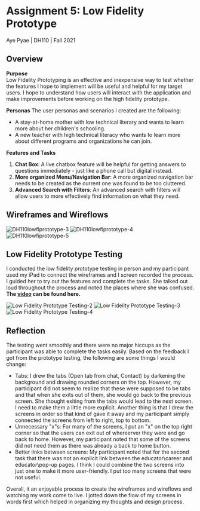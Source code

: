 # Assignment 5: Low Fidelity Prototype
Aye Pyae | DH110 | Fall 2021

## Overview

**Purpose**  
Low Fidelity Prototyping is an effective and inexpensive way to test whether the features I hope to implement will be useful and helpful for my target users. I hope to understand how users will interact with the application and make improvements before working on the high fidelity prototype.

**Personas**
The user personas and scenarios I created are the following:
- A stay-at-home mother with low technical literary and wants to learn more about her children's schooling.
- A new teacher with high technical literacy who wants to learn more about different programs and organizations he can join.

**Features and Tasks**
1. **Chat Box**: A live chatbox feature will be helpful for getting answers to questions immediately - just like a phone call but digital instead.
2. **More organized Menu/Navigation Bar**: A more organized navigation bar needs to be created as the current one was found to be too cluttered.
3. **Advanced Search with Filters**: An advanced search with filters will allow users to more effectively find information on what they need.


## Wireframes and Wireflows
![DH110lowfiprototype-3](https://user-images.githubusercontent.com/91553011/139853946-be757980-ed94-4c35-bee4-5cfdcc52f85d.jpg)
![DH110lowfiprototype-4](https://user-images.githubusercontent.com/91553011/139853986-b3013946-8811-48a4-8d9b-037adc8d5c46.jpg)
![DH110lowfiprototype-5](https://user-images.githubusercontent.com/91553011/139854007-4caf4773-ef59-4245-971a-5b969705cd71.jpg)

## Low Fidelity Prototype Testing
I conducted the low fidelity prototype testing in person and my participant used my iPad to connect the wireframes and I screen recorded the process. I guided her to try out the features and complete the tasks. She talked out loud throughout the process and noted the places where she was confused. **The [video](https://drive.google.com/file/d/1NsBdAfZqXOv2WWshxM59m9dQJbyNXiPw/view?usp=sharing) can be found here.**

![Low Fidelity Prototype Testing-2](https://user-images.githubusercontent.com/91553011/139855161-7b12f892-9abe-4086-9727-53285974818c.jpg)
![Low Fidelity Prototype Testing-3](https://user-images.githubusercontent.com/91553011/139855190-cc8b4c07-ef42-4450-a7c8-386add4c6480.jpg)
![Low Fidelity Prototype Testing-4](https://user-images.githubusercontent.com/91553011/139855212-d2dc807f-3a9d-46fe-a93d-1dc05ec0b932.jpg)


## Reflection
The testing went smoothly and there were no major hiccups as the participant was able to complete the tasks easily. Based on the feedback I got from the prototype testing, the following are some things I would change:
- Tabs: I drew the tabs (Open tab from chat, Contact) by darkening the background and drawing rounded corners on the top. However, my participant did not seem to realize that these were supposed to be tabs and that when she exits out of them, she would go back to the previous screen. She thought exiting from the tabs would lead to the next screen. I need to make them a little more explicit. Another thing is that I drew the screens in order so that kind of gave it away and my participant simply connected the screens from left to right, top to bottom. 
- Unnecessary "x"s: For many of the screens, I put an "x" on the top right corner so that the users can exit out of whereerver they were and go back to home. However, my participant noted that some of the screens did not need them as there was already a back to home button. 
- Better links between screens: My participant noted that for the second task that there was not an explicit link between the educator\career and educator\pop-up pages. I think I could combine the two screens into just one to make it more user-friendly. I put too many screens that were not useful.

Overall, it an enjoyable process to create the wireframes and wireflows and watching my work come to live. I jotted down the flow of my screens in words first which helped in organizing my thoughts and design process.
